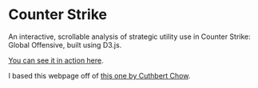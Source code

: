 # Counter Strike

An interactive, scrollable analysis of strategic utility use in Counter Strike: Global Offensive,
built using D3.js.

[You can see it in action here](https://kyranstar.github.io/csgo.github.io/).

I based this webpage off of [this one by Cuthbert Chow](https://cuthchow.github.io/college-majors-visualisation/).
